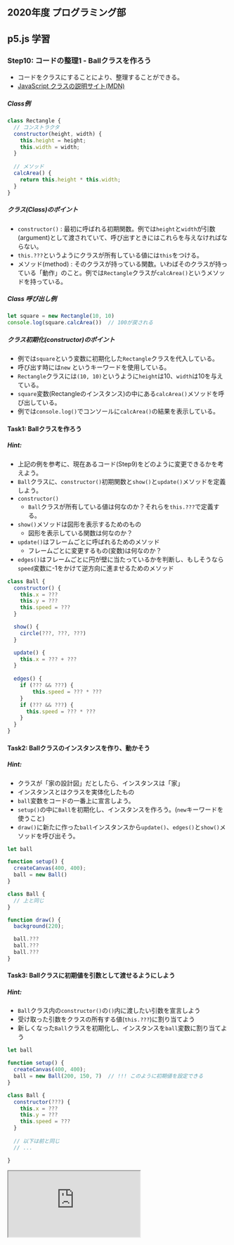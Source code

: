 ## 2020年度 プログラミング部

## p5.js 学習

### Step10: コードの整理1 - Ballクラスを作ろう 

* コードをクラスにすることにより、整理することができる。
* [JavaScript クラスの説明サイト(MDN)](https://developer.mozilla.org/ja/docs/Web/JavaScript/Reference/Classes)



##### Class例

```js
class Rectangle {
  // コンストラクタ
  constructor(height, width) {
    this.height = height;
    this.width = width;
  }
  
  // メソッド
  calcArea() {
    return this.height * this.width;
  }
}
```



##### クラス(Class)のポイント

* `constructor()` : 最初に呼ばれる初期関数。例では`height`と`width`が引数(argument)として渡されていて、呼び出すときにはこれらを与えなければならない。
* `this.???`というようにクラスが所有している値には`this`をつける。
* メソッド(method) : そのクラスが持っている関数。いわばそのクラスが持っている「動作」のこと。例では`Rectangle`クラスが`calcArea()`というメソッドを持っている。



##### Class 呼び出し例

```js
let square = new Rectangle(10, 10)
console.log(square.calcArea())  // 100が戻される
```



##### クラス初期化(constructor)のポイント

* 例では`square`という変数に初期化した`Rectangle`クラスを代入している。
* 呼び出す時には`new` というキーワードを使用している。
* `Rectangle`クラスには`(10, 10)`というように`height`は10、`width`は10を与えている。
* `square`変数(Rectangleのインスタンス)の中にある`calcArea()`メソッドを呼び出している。
* 例では`console.log()`でコンソールに`calcArea()`の結果を表示している。





#### Task1: Ballクラスを作ろう

##### Hint: 

* 上記の例を参考に、現在あるコード(Step9)をどのように変更できるかを考えよう。
* `Ball`クラスに、`constructor()`初期関数と`show()`と`update()`メソッドを定義しよう。
* `constructor()`
  * `Ball`クラスが所有している値は何なのか？それらを`this.???`で定義する。
* `show()`メソッドは図形を表示するためのもの
  * 図形を表示している関数は何なのか？
* `update()`はフレームごとに呼ばれるためのメソッド
  * フレームごとに変更するもの(変数)は何なのか？
* `edges()`はフレームごとに円が壁に当たっているかを判断し、もしそうなら`speed`変数に-1をかけて逆方向に進ませるためのメソッド

```js
class Ball {
  constructor() {
    this.x = ???
    this.y = ???
    this.speed = ???
  }

  show() {
    circle(???, ???, ???)
  }

  update() {
    this.x = ??? + ???
  }
    
  edges() {
    if (??? && ???) {
    	this.speed = ??? * ???
  	}
    if (??? && ???) {
      this.speed = ??? * ???
    }
  }
}
```





#### Task2: Ballクラスのインスタンスを作り、動かそう

##### Hint: 

* クラスが「家の設計図」だとしたら、インスタンスは「家」
* インスタンスとはクラスを実体化したもの
* `ball`変数をコードの一番上に宣言しよう。
* `setup()`の中に`Ball`を初期化し、インスタンスを作ろう。(`new`キーワードを使うこと)
* `draw()`に新たに作った`ball`インスタンスから`update()`、`edges()`と`show()`メソッドを呼び出そう。



```js
let ball

function setup() {
  createCanvas(400, 400);
  ball = new Ball()
}

class Ball {
  // 上と同じ
}

function draw() {
  background(220);

  ball.???
  ball.???
  ball.???
}
```


#### Task3: Ballクラスに初期値を引数として渡せるようにしよう

##### Hint: 

* `Ball`クラス内の`constructor()`の`()`内に渡したい引数を宣言しよう
* 受け取った引数をクラスの所有する値(`this.???`)に割り当てよう
* 新しくなった`Ball`クラスを初期化し、インスタンスを`ball`変数に割り当てよう


```js
let ball

function setup() {
  createCanvas(400, 400);
  ball = new Ball(200, 150, 7)  // !!! このように初期値を設定できる
}

class Ball {
  constructor(???) {
    this.x = ???
    this.y = ???
    this.speed = ???
  }
  
  // 以下は前と同じ
  // ...

}
```


<iframe src="https://editor.p5js.org/sf_/embed/ji8ppQaji"></iframe>

